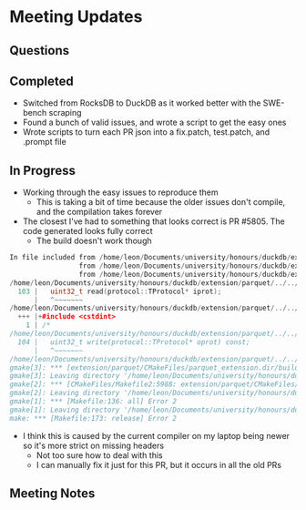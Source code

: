 # Meeting Updates

## Questions

## Completed

- Switched from RocksDB to DuckDB as it worked better with the SWE-bench scraping
- Found a bunch of valid issues, and wrote a script to get the easy ones
- Wrote scripts to turn each PR json into a fix.patch, test.patch, and .prompt file

## In Progress

- Working through the easy issues to reproduce them
  - This is taking a bit of time because the older issues don't compile, and the compilation takes forever
- The closest I've had to something that looks correct is PR #5805. The code generated looks fully correct
  - The build doesn't work though

```cpp
In file included from /home/leon/Documents/university/honours/duckdb/extension/parquet/../../third_party/parquet/parquet_types.h:13,
                 from /home/leon/Documents/university/honours/duckdb/extension/parquet/include/column_reader.hpp:11,
                 from /home/leon/Documents/university/honours/duckdb/extension/parquet/column_reader.cpp:1:
/home/leon/Documents/university/honours/duckdb/extension/parquet/../../third_party/thrift/thrift/TApplicationException.h:103:3: error: ‘uint32_t’ does not name a type
  103 |   uint32_t read(protocol::TProtocol* iprot);
      |   ^~~~~~~~
/home/leon/Documents/university/honours/duckdb/extension/parquet/../../third_party/thrift/thrift/TApplicationException.h:1:1: note: ‘uint32_t’ is defined in header ‘<cstdint>’; did you forget to ‘#include <cstdint>’?
  +++ |+#include <cstdint>
    1 | /*
/home/leon/Documents/university/honours/duckdb/extension/parquet/../../third_party/thrift/thrift/TApplicationException.h:104:3: error: ‘uint32_t’ does not name a type
  104 |   uint32_t write(protocol::TProtocol* oprot) const;
      |   ^~~~~~~~
/home/leon/Documents/university/honours/duckdb/extension/parquet/../../third_party/thrift/thrift/TApplicationException.h:104:3: note: ‘uint32_t’ is defined in header ‘<cstdint>’; did you forget to ‘#include <cstdint>’?
gmake[3]: *** [extension/parquet/CMakeFiles/parquet_extension.dir/build.make:188: extension/parquet/CMakeFiles/parquet_extension.dir/column_reader.cpp.o] Error 1
gmake[3]: Leaving directory '/home/leon/Documents/university/honours/duckdb/build/release'
gmake[2]: *** [CMakeFiles/Makefile2:5988: extension/parquet/CMakeFiles/parquet_extension.dir/all] Error 2
gmake[2]: Leaving directory '/home/leon/Documents/university/honours/duckdb/build/release'
gmake[1]: *** [Makefile:136: all] Error 2
gmake[1]: Leaving directory '/home/leon/Documents/university/honours/duckdb/build/release'
make: *** [Makefile:173: release] Error 2
```

- I think this is caused by the current compiler on my laptop being newer so it's more strict on missing headers
  - Not too sure how to deal with this
  - I can manually fix it just for this PR, but it occurs in all the old PRs

## Meeting Notes
